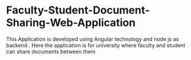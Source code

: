 # Faculty-Student-Document-Sharing-Web-Application
This Application is developed using Angular technology and  node js as backend . Here the application is for university where faculty and student can share documents between them
